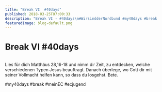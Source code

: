 ```yaml
---
title: "Break VI  #40days"
published: 2018-03-25T07:00:33
description: "Break VI - #40days\n#WirsindderNordbund #my40days #break #meinEC #ecjugend"
featuredImage: blog-default.png
---
```


# Break VI  #40days

<img loading="lazy" src="old/40DAYS_03-25_OUT-break6.jpg" alt>

Lies für dich Matthäus 28,16-18 und nimm dir Zeit, zu entdecken, welche verschiedenen Typen Jesus beauftragt. Danach überlege, wo Gott dir mit seiner Vollmacht helfen kann, so dass du losgehst. Bete.

#my40days #break #meinEC #ecjugend
